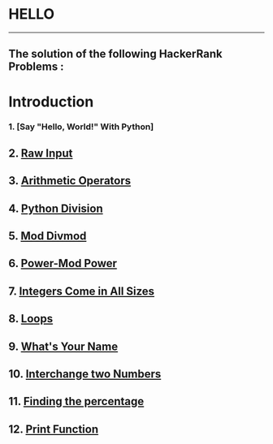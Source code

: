 # HELLO
---
## The solution of the following HackerRank Problems :  

# Introduction
###  1. [Say "Hello, World!" With Python]
##  2. [Raw Input](https://github.com/sayantanpandit/HackerRank/tree/master/Algorithms/Warmup)
##  3. [Arithmetic Operators](https://github.com/sayantanpandit/HackerRank/tree/master/Algorithms/Warmup)
##  4. [Python Division](https://github.com/sayantanpandit/HackerRank/tree/master/Algorithms/Warmup)
##  5. [Mod Divmod](https://github.com/sayantanpandit/HackerRank/tree/master/Algorithms/Warmup)
##  6. [Power-Mod Power](https://github.com/sayantanpandit/HackerRank/tree/master/Algorithms/Warmup)
##  7. [Integers Come in All Sizes](https://github.com/sayantanpandit/HackerRank/tree/master/Algorithms/Warmup)
##  8. [Loops](https://github.com/sayantanpandit/HackerRank/tree/master/Algorithms/Warmup)
##  9. [What's Your Name](https://github.com/sayantanpandit/HackerRank/tree/master/Algorithms/Warmup)
## 10. [Interchange two Numbers](https://github.com/sayantanpandit/HackerRank/tree/master/Algorithms/Warmup)
## 11. [Finding the percentage](https://github.com/sayantanpandit/HackerRank/tree/master/Algorithms/Warmup)
## 12. [Print Function](https://github.com/sayantanpandit/HackerRank/tree/master/Algorithms/Warmup)

